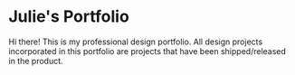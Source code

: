 # Julie's Portfolio
Hi there! This is my professional design portfolio. All design projects incorporated in this portfolio are projects that have been shipped/released in the product.
